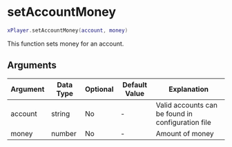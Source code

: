 # setAccountMoney

```lua
xPlayer.setAccountMoney(account, money)
```

This function sets money for an account.

## Arguments

| Argument | Data Type | Optional | Default Value | Explanation                                       |
| -------- | --------- | -------- | ------------- | ------------------------------------------------- |
| account  | string    | No       | -             | Valid accounts can be found in configuration file |
| money    | number    | No       | -             | Amount of money                                   |
